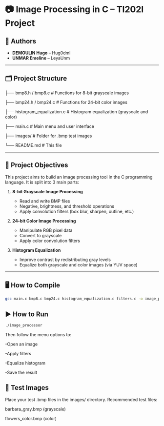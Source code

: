 # 📷 Image Processing in C – TI202I Project

## 👥 Authors
- **DEMOULIN Hugo** – Hug0dml
- **UNMAR Emeline** – LeyaUnm

---

## 🗂 Project Structure

├── bmp8.h / bmp8.c # Functions for 8-bit grayscale images

├── bmp24.h / bmp24.c # Functions for 24-bit color images

├── histogram_equalization.c # Histogram equalization (grayscale and color)

├── main.c # Main menu and user interface

├── images/ # Folder for .bmp test images

└── README.md # This file

---

## 📌 Project Objectives

This project aims to build an image processing tool in the C programming language. It is split into 3 main parts:

1. **8-bit Grayscale Image Processing**
   - Read and write BMP files
   - Negative, brightness, and threshold operations
   - Apply convolution filters (box blur, sharpen, outline, etc.)

2. **24-bit Color Image Processing**
   - Manipulate RGB pixel data
   - Convert to grayscale
   - Apply color convolution filters

3. **Histogram Equalization**
   - Improve contrast by redistributing gray levels
   - Equalize both grayscale and color images (via YUV space)

---

## 🖥️ How to Compile

```bash
gcc main.c bmp8.c bmp24.c histogram_equalization.c filters.c -o image_processor -lm
```

## ▶️ How to Run

```bash
./image_processor
```
Then follow the menu options to:

-Open an image

-Apply filters

-Equalize histogram

-Save the result

## 🧪 Test Images

Place your test .bmp files in the images/ directory.
Recommended test files:

barbara_gray.bmp (grayscale)

flowers_color.bmp (color)
